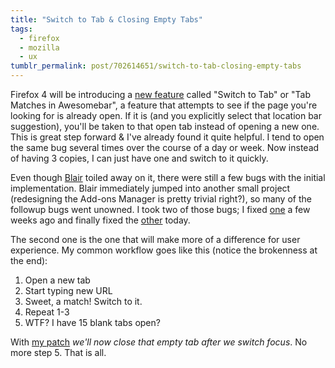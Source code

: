 ```yaml
---
title: "Switch to Tab & Closing Empty Tabs"
tags:
  - firefox
  - mozilla
  - ux
tumblr_permalink: post/702614651/switch-to-tab-closing-empty-tabs
---
```


Firefox 4 will be introducing a [new feature](https://wiki.mozilla.org/Firefox/Projects/Tab_Matches_in_Awesomebar) called "Switch to Tab" or "Tab Matches in Awesomebar", a feature that attempts to see if the page you're looking for is already open. If it is (and you explicitly select that location bar suggestion), you'll be taken to that open tab instead of opening a new one. This is great step forward & I've already found it quite helpful. I tend to open the same bug several times over the course of a day or week. Now instead of having 3 copies, I can just have one and switch to it quickly.

Even though [Blair](http://theunfocused.net) toiled away on it, there were still a few bugs with the initial implementation. Blair immediately jumped into another small project (redesigning the Add-ons Manager is pretty trivial right?), so many of the followup bugs went unowned. I took two of those bugs; I fixed [one](https://bugzilla.mozilla.org/show_bug.cgi?id=556061) a few weeks ago and finally fixed the [other](https://bugzilla.mozilla.org/show_bug.cgi?id=555767) today.

The second one is the one that will make more of a difference for user experience. My common workflow goes like this (notice the brokenness at the end):

1. Open a new tab
2. Start typing new URL
3. Sweet, a match! Switch to it.
4. Repeat 1-3
5. WTF? I have 15 blank tabs open?

With [my patch](http://hg.mozilla.org/mozilla-central/rev/2333f6d349d7) *we'll now close that empty tab after we switch focus*. No more step 5. That is all.
